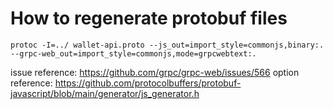 # How to regenerate protobuf files

```
protoc -I=../ wallet-api.proto --js_out=import_style=commonjs,binary:. --grpc-web_out=import_style=commonjs,mode=grpcwebtext:.
```

issue reference:
https://github.com/grpc/grpc-web/issues/566
option reference:
https://github.com/protocolbuffers/protobuf-javascript/blob/main/generator/js_generator.h
